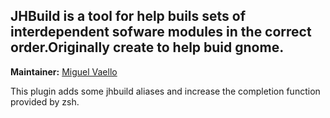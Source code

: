 ## JHBuild is a tool for help buils sets of interdependent sofware modules in the correct order.Originally create to help buid gnome.
**Maintainer:** [Miguel Vaello](https://github.com/miguxbe)

This plugin adds some jhbuild aliases and increase the completion function provided by zsh.
